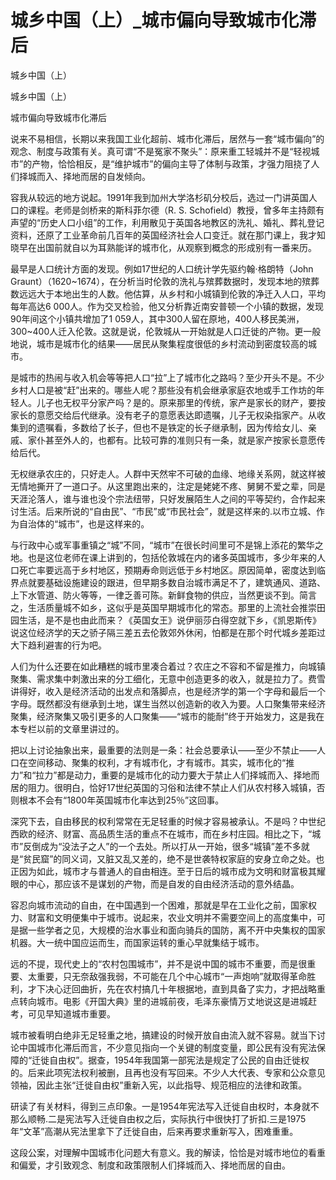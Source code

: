 # 城乡中国（上）_城市偏向导致城市化滞后

城乡中国（上）

城乡中国（上）

城市偏向导致城市化滞后

说来不易相信，长期以来我国工业化超前、城市化滞后，居然与一套“城市偏向”的观念、制度与政策有关。真可谓“不是冤家不聚头”：原来重工轻城并不是“轻视城市”的产物，恰恰相反，是“维护城市”的偏向主导了体制与政策，才强力阻挠了人们择城而入、择地而居的自发倾向。

容我从较远的地方说起。1991年我到加州大学洛杉矶分校后，选过一门讲英国人口的课程。老师是剑桥来的斯科菲尔德（R. S. Schofield）教授，曾多年主持颇有声望的“历史人口小组”的工作，利用散见于英国各地教区的洗礼、婚礼、葬礼登记资料，还原了工业革命前几百年的英国经济社会人口变迁。就在那门课上，我才知晓早在出国前就自以为耳熟能详的城市化，从观察到概念的形成别有一番来历。

最早是人口统计方面的发现。例如17世纪的人口统计学先驱约翰·格朗特（John Graunt）（1620~1674），在分析当时伦敦的洗礼与殡葬数据时，发现本地的殡葬数远远大于本地出生的人数。他估算，从乡村和小城镇到伦敦的净迁入人口，平均每年高达6 000人。作为交叉检验，他又分析靠近南安普顿一个小镇的数据，发现90年间这个小镇共增加了1 059人，其中300人留在原地，400人移民美洲，300~400人迁入伦敦。这就是说，伦敦城从一开始就是人口迁徙的产物。更一般地说，城市是城市化的结果——居民从聚集程度很低的乡村流动到密度较高的城市。

是城市的热闹与收入机会等等把人口“拉”上了城市化之路吗？至少开头不是。不少乡村人口是被“赶”出来的。哪些人呢？那些没有机会继承家庭农地或手工作坊的年轻人。儿子也无权平分家产吗？是的。原来那里的传统，家产是家长的财产，要按家长的意愿交给后代继承。没有老子的意愿表达即遗嘱，儿子无权染指家产。从收集到的遗嘱看，多数给了长子，但也不是铁定的长子继承制，因为传给女儿、亲戚、家仆甚至外人的，也都有。比较可靠的准则只有一条，就是家产按家长意愿传给后代。

无权继承农庄的，只好走人。人群中天然牢不可破的血缘、地缘关系网，就这样被无情地撕开了一道口子。从这里跑出来的，注定是姥姥不疼、舅舅不爱之辈，同是天涯沦落人，谁与谁也没个宗法纽带，只好发展陌生人之间的平等契约，合作起来讨生活。后来所说的“自由民”、“市民”或“市民社会”，就是这样来的.以市立城、作为自治体的“城市”，也是这样来的。

与行政中心或军事重镇之“城”不同，“城市”在很长时间里可不是锦上添花的繁华之地。也是这位老师在课上讲到的，包括伦敦城在内的诸多英国城市，多少年来的人口死亡率要远高于乡村地区，预期寿命则远低于乡村地区。原因简单，密度达到临界点就要基础设施建设的跟进，但早期多数自治城市满足不了，建筑通风、道路、上下水管道、防火等等，一律乏善可陈。新鲜食物的供应，当然更谈不到。简言之，生活质量城不如乡，这似乎是英国早期城市化的常态。那里的上流社会推崇田园生活，是不是也由此而来？《英国女王》说伊丽莎白得空就下乡，《凯恩斯传》说这位经济学的天之骄子隔三差五去伦敦郊外休闲，怕都是在那个时代城乡差距过大下趋利避害的行为吧。

人们为什么还要在如此糟糕的城市里凑合着过？农庄之不容和不留是推力，向城镇聚集、需求集中刺激出来的分工细化，无意中创造更多的收入，就是拉力了。费雪讲得好，收入是经济活动的出发点和落脚点，也是经济学的第一个字母和最后一个字母。既然都没有继承到土地，谋生当然以创造新的收入为要。人口聚集带来经济聚集，经济聚集又吸引更多的人口聚集——“城市的能耐”终于开始发力，这是我在本专栏以前的文章里讲过的。

把以上讨论抽象出来，最重要的法则是一条：社会总要承认——至少不禁止——人口在空间移动、聚集的权利，才有城市化，才有城市。其实，城市化的“推力”和“拉力”都是动力，重要的是城市化的动力要大于禁止人们择城而入、择地而居的阻力。很明白，恰好17世纪英国的习俗和法律不禁止人们从农村移入城镇，否则根本不会有“1800年英国城市化率达到25％”这回事。

深究下去，自由移民的权利常常在无足轻重的时候才容易被承认。不是吗？中世纪西欧的经济、财富、高品质生活的重点不在城市，而在乡村庄园。相比之下，“城市”反倒成为“没法子之人”的一个去处。所以打从一开始，很多“城镇”差不多就是“贫民窟”的同义词，又脏又乱又差的，绝不是世袭特权家庭的安身立命之处。也正因为如此，城市才与普通人的自由相连。至于日后的城市成为文明和财富极其耀眼的中心，那应该不是谋划的产物，而是自发的自由经济活动的意外结晶。

容忍向城市流动的自由，在中国遇到一个困难，那就是早在工业化之前，国家权力、财富和文明便集中于城市。说起来，农业文明并不需要空间上的高度集中，可是据一些学者之见，大规模的治水事业和面向骑兵的国防，离不开中央集权的国家机器。大一统中国应运而生，而国家运转的重心早就集结于城市。

远的不提，现代史上的“农村包围城市”，并不是说中国的城市不重要，而是很重要、太重要，只无奈敌强我弱，不可能在几个中心城市“一声炮响”就取得革命胜利，才下决心迂回曲折，先在农村搞几十年根据地，直到具备了实力，才把战略重点转向城市。电影《开国大典》里的进城前夜，毛泽东豪情万丈地说这是进城赶考，可见早知道城市重要。

城市被看明白绝非无足轻重之地，搞建设的时候开放自由流入就不容易。就当下讨论中国城市化滞后而言，不少意见指向一个关键的制度变量，即公民有没有宪法保障的“迁徙自由权”。据查，1954年我国第一部宪法是规定了公民的自由迁徙权的。后来此项宪法权利被删，且再也没有写回来。不少人大代表、专家和公众意见领袖，因此主张“迁徙自由权”重新入宪，以此指导、规范相应的法律和政策。

研读了有关材料，得到三点印象。一是1954年宪法写入迁徙自由权时，本身就不那么顺畅.二是宪法写入迁徙自由权之后，实际执行中很快打了折扣.三是1975年“文革”高潮从宪法里拿下了迁徙自由，后来再要求重新写入，困难重重。

这段公案，对理解中国城市化问题大有意义。我的解读，恰恰是对城市地位的看重和偏爱，才引致观念、制度和政策限制人们择城而入、择地而居的自由。